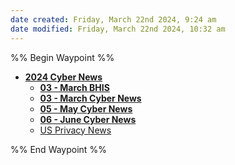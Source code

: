 ```yaml
---
date created: Friday, March 22nd 2024, 9:24 am
date modified: Friday, March 22nd 2024, 10:32 am
---
```


%% Begin Waypoint %%
- **[2024 Cyber News](2024%20Cyber%20News.md)**
	- **[03 - March BHIS](03%20-%20March%20BHIS.md)**
	- **[03 - March Cyber News](03%20-%20March%20Cyber%20News.md)**
	- **[05 - May Cyber News](05%20-%20May%20Cyber%20News.md)**
	- **[06 - June Cyber News](06%20-%20June%20Cyber%20News.md)**
	- [US Privacy News](US%20Privacy%20News.md)

%% End Waypoint %%
